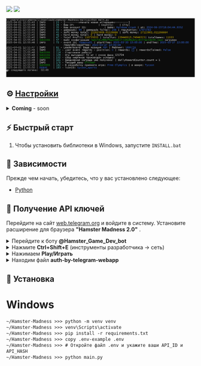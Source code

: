 [<img src="https://img.shields.io/badge/Telegram-%40Me-orange">](https://t.me/Magic0Sparrow)
[<img src="https://img.shields.io/badge/python-3.12%20%7C%20<-blue">](https://www.python.org/downloads/)



![logo image](.github/images/cmd.PNG)


## ⚙ [Настройки](.env-example)
<details>
  <summary><b>Coming</b> - soon</summary>
  <p>Test.</p>
  <ul>
    <li><strong>Пример:</strong></li>
    <code>ID=123</code>
    <br>
    <code>HASH=420</code>
  </ul>
</details>




## ⚡ Быстрый старт
1. Чтобы установить библиотеки в Windows, запустите `INSTALL.bat`


## 📌 Зависимости
Прежде чем начать, убедитесь, что у вас установлено следующее:
- [Python](https://www.python.org/downloads/) 





## 📃 Получение API ключей
Перейдите на сайт [web.telegram.org](https://web.telegram.org) и войдите в систему. 
Установите расширение для браузера **"Hamster Madness 2.0"** .
<details>
  <summary>Перейдите к боту <b>@Hamster_Game_Dev_bot</b></summary>
  <img src=".github/images/0-0.PNG" alt="set1">
</details>

<details>
  <summary>Нажмите <b>Ctrl+Shift+E</b> (инструменты разработчика -> сеть)</summary>
  <img src=".github/images/0.PNG" alt="set2">
</details>


<details>
  <summary>Нажимаем <b>Play/Играть</b></summary>
  <img src=".github/images/1.PNG" alt="set3">
</details>


<details>
  <summary>Находим файл <b>auth-by-telegram-webapp</b></summary>
  <img src=".github/images/1.PNG" alt="set3">
</details>



## 🧱 Установка
# Windows
```
~/Hamster-Madness >>> python -m venv venv
~/Hamster-Madness >>> venv\Scripts\activate
~/Hamster-Madness >>> pip install -r requirements.txt
~/Hamster-Madness >>> copy .env-example .env
~/Hamster-Madness >>> # Откройте файл .env и укажите ваши API_ID и API_HASH
~/Hamster-Madness >>> python main.py
```
    


